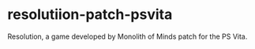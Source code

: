 # resolutiion-patch-psvita
Resolution, a game developed by Monolith of Minds patch for the PS Vita.
